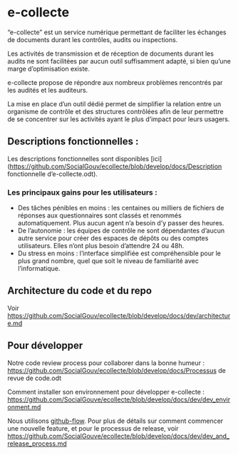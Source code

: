 # e-collecte

“e-collecte” est un service numérique permettant de faciliter les échanges de documents
durant les contrôles, audits ou inspections.

Les activités de transmission et de réception de documents durant les audits ne sont
facilitées par aucun outil suffisamment adapté, si bien qu’une marge d’optimisation
existe.

e-collecte propose de répondre aux nombreux problèmes rencontrés par les audités et les
auditeurs.

La mise en place d’un outil dédié permet de simplifier la relation entre un organisme de
contrôle et des structures contrôlées afin de leur permettre de se concentrer sur les
activités ayant le plus d’impact pour leurs usagers.

## Descriptions fonctionnelles :

Les descriptions fonctionnelles sont disponibles [ici](https://github.com/SocialGouv/ecollecte/blob/develop/docs/Description fonctionnelle d’e-collecte.odt).

### Les principaux gains pour les utilisateurs :

- Des tâches pénibles en moins : les centaines ou milliers de fichiers de réponses aux
    questionnaires sont classés et renommés automatiquement. Plus aucun agent n’a besoin
    d’y passer des heures.
- De l’autonomie : les équipes de contrôle ne sont dépendantes d’aucun autre service
    pour créer des espaces de dépôts ou des comptes utilisateurs. Elles n’ont plus
    besoin d’attendre 24 ou 48h.
- Du stress en moins : l’interface simplifiée est compréhensible pour le plus grand
    nombre, quel que soit le niveau de familiarité avec l’informatique.

## Architecture du code et du repo

Voir https://github.com/SocialGouv/ecollecte/blob/develop/docs/dev/architecture.md


## Pour développer

Notre code review process pour collaborer dans la bonne humeur :
https://github.com/SocialGouv/ecollecte/blob/develop/docs/Processus de revue de code.odt

Comment installer son environnement pour développer e-collecte :
https://github.com/SocialGouve/ecollecte/blob/develop/docs/dev/dev_environment.md

Nous utilisons [github-flow](https://guides.github.com/introduction/flow/).
Pour plus de détails sur comment commencer une nouvelle feature, et pour le processus de
release, voir
https://github.com/SocialGouve/ecollecte/blob/develop/docs/dev/dev_and_release_process.md
